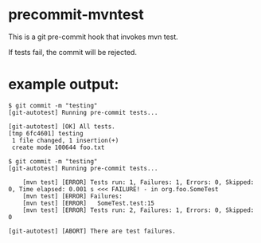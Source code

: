 # precommit-mvntest
This is a git pre-commit hook that invokes mvn test.

If tests fail, the commit will be rejected.

# example output:
```
$ git commit -m "testing"
[git-autotest] Running pre-commit tests...

[git-autotest] [OK] All tests.
[tmp 6fc4601] testing
 1 file changed, 1 insertion(+)
 create mode 100644 foo.txt

```

```
$ git commit -m "testing"
[git-autotest] Running pre-commit tests...

    [mvn test] [ERROR] Tests run: 1, Failures: 1, Errors: 0, Skipped: 0, Time elapsed: 0.001 s <<< FAILURE! - in org.foo.SomeTest
    [mvn test] [ERROR] Failures: 
    [mvn test] [ERROR]   SomeTest.test:15
    [mvn test] [ERROR] Tests run: 2, Failures: 1, Errors: 0, Skipped: 0

[git-autotest] [ABORT] There are test failures.
```
